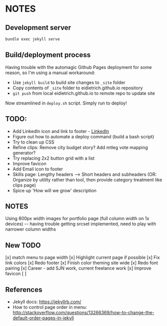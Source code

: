 # NOTES

## Development server

```bash
bundle exec jekyll serve
```

## Build/deployment process

Having trouble with the automagic Github Pages deployment for some reason, so I'm using a manual workaround:
- Use `jekyll build` to build site changes to `_site` folder
- Copy contents of `_site` folder to eidietrich.github.io repository
- `git push` from local eidietrich.github.io to remote repo to update site

Now streamlined in `deploy.sh` script. Simply run to deploy!

## TODO:
- Add LinkedIn icon and link to footer - [LinkedIn](https://www.linkedin.com/in/eidietrich)
- Figure out how to automate a deploy command (build a bash script)
- Try to clean up CSS
- Refine clips: Remove city budget story? Add mtleg vote mapping generator?
- Try replacing 2x2 button grid with a list
- Improve favicon
- Add Email icon to footer
- Skills page: Lengthy headers --> Short headers and subheaders (OR: Organize by utility rather than tool, then provide category treatment like clips page)
- Spice up 'How will we grow' description

## NOTES
Using 800px width images for portfolio page (full column width on 1x devices) -- having trouble getting srcset implemented, need to play with narrower column widths

## New TODO
[x] match menu to page width
[x] Highlight current page if possible
[x] Fix link colors
[x] Redo footer
[x] Finish color theming site wide
[x] Redo font pairing
[x] Career - add SJN work, current freelance work
[x] Improve favicon
[ ]



## References
- Jekyll docs: https://jekyllrb.com/
- How to control page order in menu: http://stackoverflow.com/questions/13266369/how-to-change-the-default-order-pages-in-jekyll


